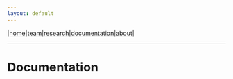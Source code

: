 ```yaml
---
layout: default
---
```


|[home](./index.md)|[team](./team)|[research](./research)|[documentation](./docs)|[about](./about.md)|

* * *

# Documentation
